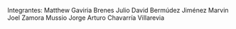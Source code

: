 Integrantes:
Matthew Gaviria Brenes
Julio David Bermúdez Jiménez
Marvin Joel Zamora Mussio
Jorge Arturo Chavarría Villarevia
